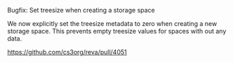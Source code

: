 Bugfix: Set treesize when creating a storage space

We now explicitly set the treesize metadata to zero when creating a new
storage space. This prevents empty treesize values for spaces with out
any data.

https://github.com/cs3org/reva/pull/4051
